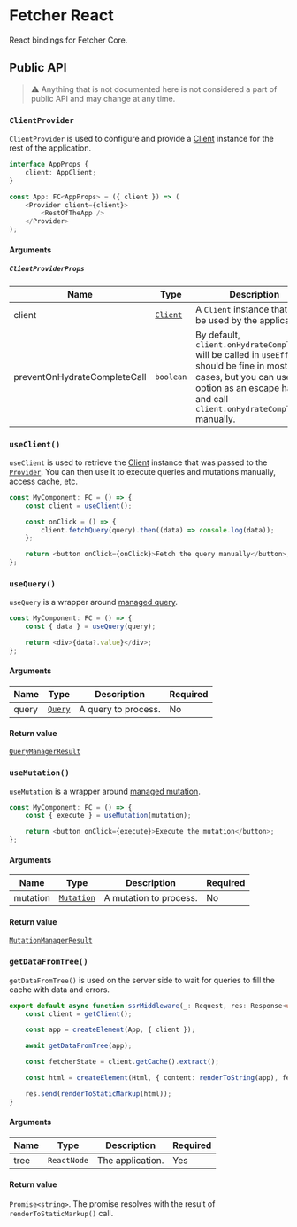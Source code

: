 # Fetcher React

React bindings for Fetcher Core.

## Public API

> ⚠ Anything that is not documented here is not considered a part of public API and may change at any time.

### `ClientProvider`

`ClientProvider` is used to configure and provide a [Client](/packages/core#client) instance for the rest of the application.

```typescript jsx
interface AppProps {
    client: AppClient;
}

const App: FC<AppProps> = ({ client }) => (
    <Provider client={client}>
        <RestOfTheApp />
    </Provider>
);
```

#### Arguments

##### `ClientProviderProps`

| Name                         | Type                                         | Description                                                                                                                                                                                             | Required |
| ---------------------------- | -------------------------------------------- | ------------------------------------------------------------------------------------------------------------------------------------------------------------------------------------------------------- | -------- |
| client                       | <code>[Client](/packages/core#client)</code> | A `Client` instance that will be used by the application.                                                                                                                                               | Yes      |
| preventOnHydrateCompleteCall | `boolean`                                    | By default, `client.onHydrateComplete()` will be called in `useEffect`. It should be fine in most cases, but you can use this option as an escape hatch and call `client.onHydrateComplete()` manually. | No       |

### `useClient()`

`useClient` is used to retrieve the [Client](/packages/core#client) instance that was passed to the <code>[Provider](#clientprovider)</code>. You can then use it to execute queries and mutations manually, access cache, etc.

```typescript jsx
const MyComponent: FC = () => {
    const client = useClient();

    const onClick = () => {
        client.fetchQuery(query).then((data) => console.log(data));
    };

    return <button onClick={onClick}>Fetch the query manually</button>;
};
```

### `useQuery()`

`useQuery` is a wrapper around [managed query](/packages/core#clientmanagequery).

```typescript jsx
const MyComponent: FC = () => {
    const { data } = useQuery(query);

    return <div>{data?.value}</div>;
};
```

#### Arguments

| Name  | Type                                       | Description         | Required |
| ----- | ------------------------------------------ | ------------------- | -------- |
| query | <code>[Query](/packages/core#query)</code> | A query to process. | No       |

#### Return value

<code>[QueryManagerResult](/packages/core#querymanagerresult)</code>

### `useMutation()`

`useMutation` is a wrapper around [managed mutation](/packages/core#clientmanagemutation).

```typescript jsx
const MyComponent: FC = () => {
    const { execute } = useMutation(mutation);

    return <button onClick={execute}>Execute the mutation</button>;
};
```

#### Arguments

| Name     | Type                                             | Description            | Required |
| -------- | ------------------------------------------------ | ---------------------- | -------- |
| mutation | <code>[Mutation](/packages/core#mutation)</code> | A mutation to process. | No       |

#### Return value

<code>[MutationManagerResult](/packages/core#mutationmanagerresult)</code>

### `getDataFromTree()`

`getDataFromTree()` is used on the server side to wait for queries to fill the cache with data and errors.

```typescript
export default async function ssrMiddleware(_: Request, res: Response<unknown>) {
    const client = getClient();

    const app = createElement(App, { client });

    await getDataFromTree(app);

    const fetcherState = client.getCache().extract();

    const html = createElement(Html, { content: renderToString(app), fetcherState });

    res.send(renderToStaticMarkup(html));
}
```

#### Arguments

| Name | Type                   | Description      | Required |
| ---- | ---------------------- | ---------------- | -------- |
| tree | <code>ReactNode</code> | The application. | Yes      |

#### Return value

`Promise<string>`. The promise resolves with the result of `renderToStaticMarkup()` call.
